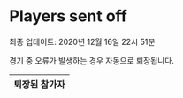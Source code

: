 # Players sent off
최종 업데이트: 2020년 12월 16일 22시 51분


경기 중 오류가 발생하는 경우 자동으로 퇴장됩니다.


| 퇴장된 참가자 |
|:---:|